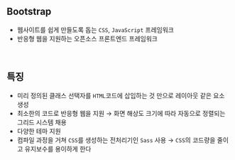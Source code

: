 <!-- --- --><!-- title: 개요 --><!-- updated: 2023-01-23 07:27:15Z --><!-- created: 2023-01-23 07:10:34Z --><!-- latitude: 37.44491680 --><!-- longitude: 127.13886840 --><!-- altitude: 0.0000 --><!-- --- -->## Bootstrap- 웹사이트를 쉽게 만들도록 돕는 `CSS`, `JavaScript` 프레임워크- 반응형 웹을 지원하는 오픈소스 프론트엔드 프레임워크<br>## 특징- 미리 정의된 클래스 선택자를 `HTML`코드에 삽입하는 것 만으로 레이아웃 같은 요소 생성- 최소한의 코드로 반응형 웹을 지원  → 화면 해상도 크기에 따라 자동으로 정렬되는 그리드 시스템 채용- 다양한 테마 지원- 컴파일 과정을 거쳐 `CSS`를 생성하는 전처리기인 `Sass` 사용  → `CSS`의 코드량을 줄이고 유지보수를 용이하게 한다<br>